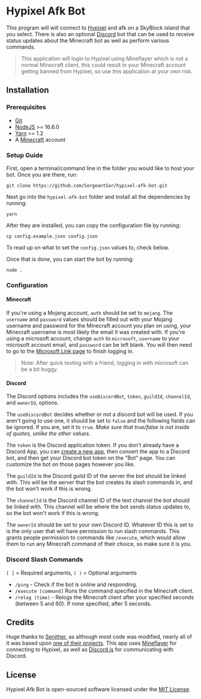 # Hypixel Afk Bot

This program will will connect to [Hypixel](https://hypixel.net) and afk on a SkyBlock island that you select. There is also an optional [Discord](https://discord.com) bot that can be used to receive status updates about the Minecraft bot as well as perform various commands.

> This application will login to Hypixel using Mineflayer which is not a normal Minecraft client, this could result in your Minecraft account getting banned from Hypixel, so use this application at your own risk.

## Installation

### Prerequisites

- [Git](https://git-scm.com/downloads)
- [NodeJS](https://nodejs.org) >= 16.6.0
- [Yarn](https://classic.yarnpkg.com/en/docs/install#:~:text=Once%20you%20have,install%20--global%20yarn) >= 1.2
- A [Minecraft](https://www.minecraft.net/en-us/store/minecraft-java-edition) account

### Setup Guide

First, open a terminal/command line in the folder you would like to host your bot.
Once you are there, run:

    git clone https://github.com/SergeantSar/hypixel-afk-bot.git

Next go into the `hypixel-afk-bot` folder and install all the dependencies by running:

    yarn

After they are installed, you can copy the configuration file by running:

    cp config.example.json config.json

To read up on what to set the `config.json` values to, check below.

Once that is done, you can start the bot by running:

    node .

### Configuration

#### Minecraft

If you're using a Mojang account, `auth` should be set to `mojang`. The `username` and `password` values should be filled out with your Mojang username and password for the Minecraft account you plan on using, your Minecraft username is most likely the email it was created with. If you're using a microsoft account, change `auth` to `microsoft`, `username` to your microsoft account email, and `password` can be left blank. You will then need to go to the [Microsoft Link page](https://www.microsoft.com/link) to finish logging in.

> Note: After quick testing with a friend, logging in with microsoft can be a bit buggy.

#### Discord

The Discord options includes the `useDiscordBot`, `token`, `guildId`, `channelId`, and `ownerId`, options.

The `useDiscordBot` decides whether or not a discord bot will be used. If you aren't going to use one, it should be set to `false` and the following fields can be ignored. If you are, set it to `true`.  *Make sure that true/false is not inside of quotes, unlike the other values.*

The `token` is the Discord application token. If you don't already have a Discord App, you can [create a new app](https://discord.com/developers/applications), then convert the app to a Discord bot, and then get your Discord bot token on the "Bot" page. You can customize the bot on those pages however you like.

The `guildId` is the Discord guild ID of the server the bot should be linked with. This will be the server that the bot creates its slash commands in, and the bot won't work if this is wrong. 

The `channelId` is the Discord channel ID of the text channel the bot should be linked with. This channel will be where the bot sends status updates to, so the bot won't work if this is wrong. 

The `ownerId` should be set to your own Discord ID. Whatever ID this is set to is the only user that will have permission to run slash commands. This grants people permission to commands like `/execute`, which would allow them to run any Minecraft command of their choice, so make sure it is you.

### Discord Slash Commands

`[ ]` = Required arguments, `( )` = Optional arguments

- `/ping` - Check if the bot is online and responding.
- `/execute [command]` Runs the command specified in the Minecraft client.
- `/relog (time)` - Relogs the Minecraft client after your specified seconds (between 5 and 60). If none specified, after 5 seconds.

## Credits

Huge thanks to [Senither](https://senither.com/), as although most code was modified, nearly all of it was based upon [one of their projects](https://github.com/Senither/hypixel-discord-chat-bridge).
This app uses [Mineflayer](https://github.com/PrismarineJS/mineflayer) for connecting to Hypixel, as well as [Discord.js](https://github.com/discordjs/discord.js) for communicating with Discord.

## License

Hypixel Afk Bot is open-sourced software licensed under the [MIT License](https://opensource.org/licenses/MIT).